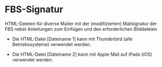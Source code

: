 # FBS-Signatur
HTML-Dateien für diverse Mailer mit der (modifizierten) Mailsignatur der FBS nebst Anleitungen zum Einfügen und den erforderlichen Bilddateien

- Die HTML-Datei [Dateiname 1] kann mit Thunderbird (alle Betriebssysteme) verwendet werden.

- Die HTML-Datei [Dateiname 2] kann mit Apple Mail auf iPads (iOS) verwendet werden.
